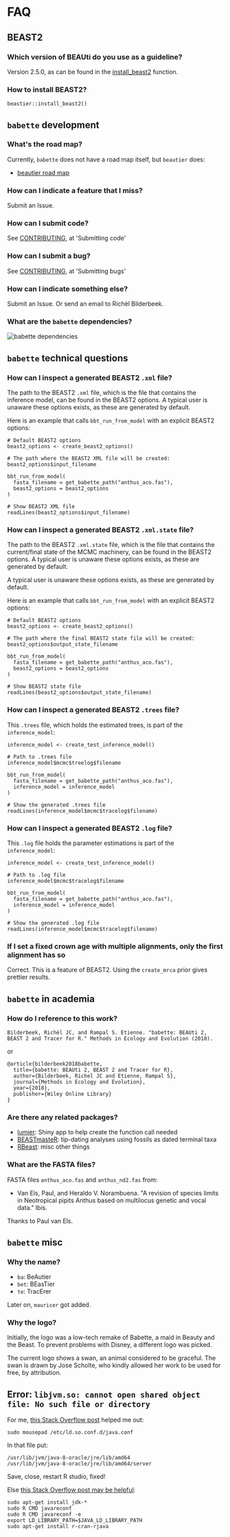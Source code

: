 # FAQ

## BEAST2

### Which version of BEAUti do you use as a guideline?

Version 2.5.0, as can be found in the [install_beast2](https://github.com/richelbilderbeek/beastier/blob/master/R/install_beast2.R) function.

### How to install BEAST2?

```
beastier::install_beast2()
```

## `babette` development 

### What's the road map?

Currently, `babette` does not have a road map itself, but `beautier` does:

 * [beautier road map](https://github.com/richelbilderbeek/beautier/blob/master/road_map.md)

### How can I indicate a feature that I miss?

Submit an Issue.

### How can I submit code?

See [CONTRIBUTING](../CONTRIBUTING.md), at 'Submitting code'

### How can I submit a bug?

See [CONTRIBUTING](../CONTRIBUTING.md), at 'Submitting bugs' 

### How can I indicate something else?

Submit an Issue. Or send an email to Richèl Bilderbeek.

### What are the `babette` dependencies?

![babette dependencies](dependencies.png)

## `babette` technical questions

### How can I inspect a generated BEAST2 `.xml` file?

The path to the BEAST2 `.xml` file, 
which is the file that contains the inference model,
can be found in the BEAST2 options.
A typical user is unaware these options exists,
as these are generated by default.

Here is an example that calls `bbt_run_from_model` with
an explicit BEAST2 options:

```
# Default BEAST2 options
beast2_options <- create_beast2_options()

# The path where the BEAST2 XML file will be created:
beast2_options$input_filename

bbt_run_from_model(
  fasta_filename = get_babette_path("anthus_aco.fas"),
  beast2_options = beast2_options
)

# Show BEAST2 XML file
readLines(beast2_options$input_filename)
```

### How can I inspect a generated BEAST2 `.xml.state` file?

The path to the BEAST2 `.xml.state` file, 
which is the file that contains the current/final state of the MCMC machinery,
can be found in the BEAST2 options.
A typical user is unaware these options exists,
as these are generated by default.

A typical user is unaware these options exists,
as these are generated by default.

Here is an example that calls `bbt_run_from_model` with
an explicit BEAST2 options:

```
# Default BEAST2 options
beast2_options <- create_beast2_options()

# The path where the final BEAST2 state file will be created:
beast2_options$output_state_filename

bbt_run_from_model(
  fasta_filename = get_babette_path("anthus_aco.fas"),
  beast2_options = beast2_options
)

# Show BEAST2 state file
readLines(beast2_options$output_state_filename)
```

### How can I inspect a generated BEAST2 `.trees` file?

This `.trees` file, which holds the estimated trees,
is part of the `inference_model`:

```
inference_model <- create_test_inference_model()

# Path to .trees file
inference_model$mcmc$treelog$filename

bbt_run_from_model(
  fasta_filename = get_babette_path("anthus_aco.fas"),
  inference_model = inference_model
)

# Show the generated .trees file
readLines(inference_model$mcmc$tracelog$filename)
```

### How can I inspect a generated BEAST2 `.log` file?

This `.log` file holds the parameter estimations
is part of the `inference_model`:

```
inference_model <- create_test_inference_model()

# Path to .log file
inference_model$mcmc$tracelog$filename

bbt_run_from_model(
  fasta_filename = get_babette_path("anthus_aco.fas"),
  inference_model = inference_model
)

# Show the generated .log file
readLines(inference_model$mcmc$tracelog$filename)
```

### If I set a fixed crown age with multiple alignments, only the first alignment has so

Correct. This is a feature of BEAST2. Using the `create_mrca` prior 
gives prettier results.

## `babette` in academia

### How do I reference to this work?

```
Bilderbeek, Richèl JC, and Rampal S. Etienne. "babette: BEAUti 2, BEAST 2 and Tracer for R." Methods in Ecology and Evolution (2018).
```

or

```
@article{bilderbeek2018babette,
  title={babette: BEAUti 2, BEAST 2 and Tracer for R},
  author={Bilderbeek, Richel JC and Etienne, Rampal S},
  journal={Methods in Ecology and Evolution},
  year={2018},
  publisher={Wiley Online Library}
}
```

### Are there any related packages?

 * [lumier](https://github.com/richelbilderbeek/lumier): Shiny app to help create the function call needed
 * [BEASTmasteR](https://github.com/nmatzke/BEASTmasteR): tip-dating analyses using fossils as dated terminal taxa
 * [RBeast](https://github.com/beast-dev/RBeast): misc other things


### What are the FASTA files?

FASTA files `anthus_aco.fas` and `anthus_nd2.fas` from:
 
 * Van Els, Paul, and Heraldo V. Norambuena. "A revision of species limits in Neotropical pipits Anthus based on multilocus genetic and vocal data." Ibis.

Thanks to Paul van Els.

## `babette` misc

### Why the name?

 * `ba`: BeAutier
 * `bet`: BEasTier
 * `te`: TracErer

Later on, `mauricer` got added.

### Why the logo?

Initially, the logo was a low-tech remake of Babette, a maid in Beauty and the Beast. 
To prevent problems with Disney, a different logo was picked.

The current logo shows a swan, an animal considered to be graceful.
The swan is drawn by Jose Scholte, who kindly allowed her work to
be used for free, by attribution.

## Error: `libjvm.so: cannot open shared object file: No such file or directory`

For me, [this Stack Overflow post](https://stackoverflow.com/a/25932828) helped me out:

```
sudo mousepad /etc/ld.so.conf.d/java.conf
```

In that file put:

```
/usr/lib/jvm/java-8-oracle/jre/lib/amd64
/usr/lib/jvm/java-8-oracle/jre/lib/amd64/server
```

Save, close, restart R studio, fixed!

Else [this Stack Overflow post may be helpful](https://stackoverflow.com/a/43466434):

```
sudo apt-get install jdk-*
sudo R CMD javareconf
sudo R CMD javareconf -e
export LD_LIBRARY_PATH=$JAVA_LD_LIBRARY_PATH
sudo apt-get install r-cran-rjava
```

